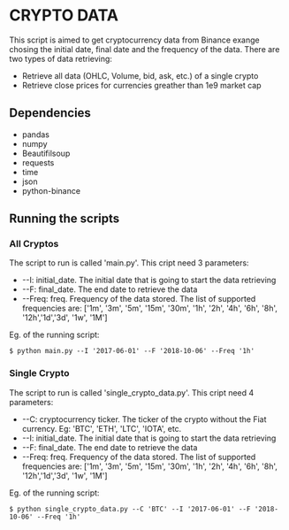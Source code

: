 # CRYPTO DATA

This script is aimed to get cryptocurrency data from Binance exange chosing the initial date, final date and the frequency of the data. There are two types of data retrieving:
* Retrieve all data (OHLC, Volume, bid, ask, etc.) of a single crypto
* Retrieve close prices for currencies greather than 1e9 market cap

## Dependencies
* pandas
* numpy
* Beautifilsoup
* requests
* time
* json
* python-binance


## Running the scripts
### All Cryptos
The script to run is called 'main.py'. This cript need 3 parameters:
* --I: initial_date. The initial date that is going to start the data retrieving
* --F: final_date. The end date to retrieve the data
* --Freq: freq. Frequency of the data stored. The list of supported frequencies are: ['1m', '3m', '5m', '15m', '30m', '1h', '2h', '4h', '6h', '8h', '12h','1d','3d', '1w', '1M']

Eg. of the running script:
```
$ python main.py --I '2017-06-01' --F '2018-10-06' --Freq '1h'
```

### Single Crypto
The script to run is called 'single_crypto_data.py'. This cript need 4 parameters:
* --C: cryptocurrency ticker. The ticker of the crypto without the Fiat currency. Eg: 'BTC', 'ETH', 'LTC', 'IOTA', etc.
* --I: initial_date. The initial date that is going to start the data retrieving
* --F: final_date. The end date to retrieve the data
* --Freq: freq. Frequency of the data stored. The list of supported frequencies are: ['1m', '3m', '5m', '15m', '30m', '1h', '2h', '4h', '6h', '8h', '12h','1d','3d', '1w', '1M']

Eg. of the running script:
```
$ python single_crypto_data.py --C 'BTC' --I '2017-06-01' --F '2018-10-06' --Freq '1h'
```

